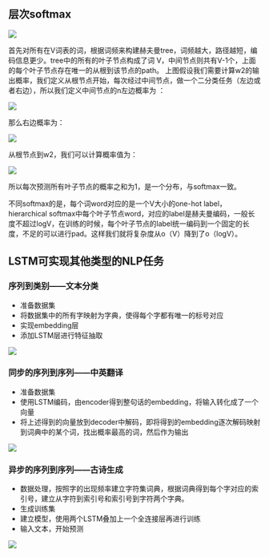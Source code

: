 ## 层次softmax

 ![](https://ai-studio-static-online.cdn.bcebos.com/0f4d3be85aab43a6834eb36c0408c936de0b4040668c47218de9f1845f3aef0f)
 
  首先对所有在V词表的词，根据词频来构建赫夫曼tree，词频越大，路径越短，编码信息更少。tree中的所有的叶子节点构成了词 V，中间节点则共有V-1个，上面的每个叶子节点存在唯一的从根到该节点的path。
  上图假设我们需要计算w2的输出概率，我们定义从根节点开始，每次经过中间节点，做一个二分类任务（左边或者右边），所以我们定义中间节点的n左边概率为 ：
  
  ![](https://ai-studio-static-online.cdn.bcebos.com/0750c1d49cbd40d1b5dcd4e3426e5a938ab7aeb832904afd8956086623e3a3f7)
 
  那么右边概率为：
  
  ![](https://ai-studio-static-online.cdn.bcebos.com/a88d72ebd3f3478a9fcce462815dfc8421046dfd2f3943f9998dd8c52746c15c)
 
  从根节点到w2，我们可以计算概率值为：
  
 ![](https://ai-studio-static-online.cdn.bcebos.com/a2056b2962914486aefbac2a127114098d4bffb782b940778724d350530b9f53)
 
  所以每次预测所有叶子节点的概率之和为1，是一个分布，与softmax一致。
  
  不同softmax的是，每个词word对应的是一个V大小的one-hot label，hierarchical softmax中每个叶子节点word，对应的label是赫夫曼编码，一般长度不超过logV，在训练的时候，每个叶子节点的label统一编码到一个固定的长度，不足的可以进行pad。这样我们就将复杂度从o（V）降到了o（logV）。

## LSTM可实现其他类型的NLP任务

### 序列到类别——文本分类

* 准备数据集
* 将数据集中的所有字映射为字典，使得每个字都有唯一的标号对应
* 实现embedding层
* 添加LSTM层进行特征抽取

![](https://ai-studio-static-online.cdn.bcebos.com/b7812bdf1a8245e79e24ba32ea33ecf8014f906518fb435788fecb127a67e611)


### 同步的序列到序列——中英翻译

* 准备数据集
* 使用LSTM编码，由encoder得到整句话的embedding，将输入转化成了一个向量
* 将上述得到的向量放到decoder中解码，即将得到的embedding逐次解码映射到词典中的某个词，找出概率最高的词，然后作为输出

![](https://ai-studio-static-online.cdn.bcebos.com/050f6e03502048c8b09b22e2d2333c29e371532aae0a4d6983371ce2854855e3)


### 异步的序列到序列——古诗生成

* 数据处理，按照字的出现频率建立字符集词典，根据词典得到每个字对应的索引号，建立从字符到索引号和索引号到字符两个字典。
* 生成训练集
* 建立模型，使用两个LSTM叠加上一个全连接层再进行训练
* 输入文本，开始预测

![](https://ai-studio-static-online.cdn.bcebos.com/6338001e9913488c9a91bb51af6264a9086d2eb8432f4052a9df73edb45d8904)


